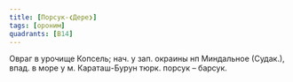 ```yaml
---
title: [Порсук-❮Дере❯]
tags: [ороним]
quadrants: [В14]
---
```


Овраг в урочище Копсель; нач. у зап. окраины нп Миндальное (Судак.), впад. в
море у м. Караташ-Бурун тюрк. порсук – барсук.

